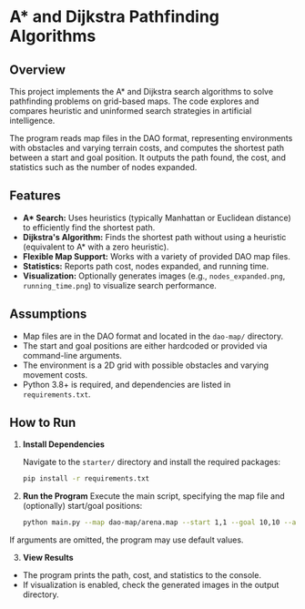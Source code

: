# A* and Dijkstra Pathfinding Algorithms

## Overview

This project implements the A* and Dijkstra search algorithms to solve pathfinding problems on grid-based maps. The code explores and compares heuristic and uninformed search strategies in artificial intelligence.

The program reads map files in the DAO format, representing environments with obstacles and varying terrain costs, and computes the shortest path between a start and goal position. It outputs the path found, the cost, and statistics such as the number of nodes expanded.

## Features

- **A\* Search:** Uses heuristics (typically Manhattan or Euclidean distance) to efficiently find the shortest path.
- **Dijkstra's Algorithm:** Finds the shortest path without using a heuristic (equivalent to A* with a zero heuristic).
- **Flexible Map Support:** Works with a variety of provided DAO map files.
- **Statistics:** Reports path cost, nodes expanded, and running time.
- **Visualization:** Optionally generates images (e.g., `nodes_expanded.png`, `running_time.png`) to visualize search performance.

## Assumptions

- Map files are in the DAO format and located in the `dao-map/` directory.
- The start and goal positions are either hardcoded or provided via command-line arguments.
- The environment is a 2D grid with possible obstacles and varying movement costs.
- Python 3.8+ is required, and dependencies are listed in `requirements.txt`.


## How to Run

1. **Install Dependencies**

   Navigate to the `starter/` directory and install the required packages:

   ```sh
   pip install -r requirements.txt
   ```

2. **Run the Program**
    Execute the main script, specifying the map file and (optionally) start/goal positions:
    ```sh
    python main.py --map dao-map/arena.map --start 1,1 --goal 10,10 --algorithm astar
    ```
If arguments are omitted, the program may use default values.

3. **View Results**
- The program prints the path, cost, and statistics to the console.
- If visualization is enabled, check the generated images in the output directory.